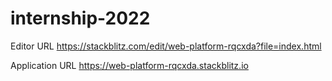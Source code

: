 # internship-2022

Editor URL
https://stackblitz.com/edit/web-platform-rqcxda?file=index.html

Application URL
https://web-platform-rqcxda.stackblitz.io




